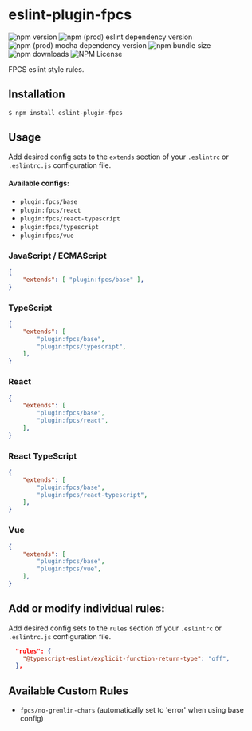 # eslint-plugin-fpcs

![npm version](https://img.shields.io/npm/v/eslint-plugin-fpcs) ![npm (prod) eslint dependency version](https://img.shields.io/npm/dependency-version/eslint-plugin-fpcs/eslint) ![npm (prod) mocha dependency version](https://img.shields.io/npm/dependency-version/eslint-plugin-fpcs/mocha) ![npm bundle size](https://img.shields.io/bundlephobia/min/eslint-plugin-fpcs) ![npm downloads](https://img.shields.io/npm/dt/eslint-plugin-fpcs) ![NPM License](https://img.shields.io/npm/l/eslint-plugin-fpcs)

FPCS eslint style rules.

## Installation

```
$ npm install eslint-plugin-fpcs
```

## Usage

Add desired config sets to the `extends` section of your `.eslintrc` or `.eslintrc.js` configuration file.

#### Available configs:

* `plugin:fpcs/base`
* `plugin:fpcs/react`
* `plugin:fpcs/react-typescript`
* `plugin:fpcs/typescript`
* `plugin:fpcs/vue`

### JavaScript / ECMAScript

```json
{
    "extends": [ "plugin:fpcs/base" ],
}
```

### TypeScript

```json
{
    "extends": [
        "plugin:fpcs/base",
        "plugin:fpcs/typescript",
    ],
}
```

### React

```json
{
    "extends": [
        "plugin:fpcs/base",
        "plugin:fpcs/react",
    ],
}
```

### React TypeScript

```json
{
    "extends": [
        "plugin:fpcs/base",
        "plugin:fpcs/react-typescript",
    ],
}
```

### Vue

```json
{
    "extends": [
        "plugin:fpcs/base",
        "plugin:fpcs/vue",
    ],
}
```

## Add or modify individual rules:

Add desired config sets to the `rules` section of your `.eslintrc` or `.eslintrc.js` configuration file.

```json
  "rules": {
    "@typescript-eslint/explicit-function-return-type": "off",
  },
```

## Available Custom Rules

* `fpcs/no-gremlin-chars` (automatically set to 'error' when using base config)
